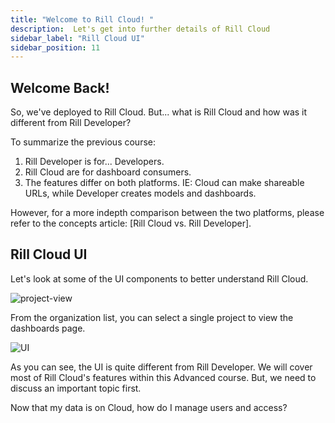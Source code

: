 ```yaml
---
title: "Welcome to Rill Cloud! "
description:  Let's get into further details of Rill Cloud
sidebar_label: "Rill Cloud UI"
sidebar_position: 11
---
```


## Welcome Back!


So, we've deployed to Rill Cloud. But... what is Rill Cloud and how was it different from Rill Developer? 

To summarize the previous course:

1. Rill Developer is for... Developers.
2. Rill Cloud are for dashboard consumers.
3. The features differ on both platforms. IE: Cloud can make shareable URLs, while Developer creates models and dashboards.

However, for a more indepth comparison between the two platforms, please refer to the concepts article: [Rill Cloud vs. Rill Developer].


## Rill Cloud UI
Let's look at some of the UI components to better understand Rill Cloud.

![project-view](/img/tutorials/201/rill-cloud-projects.png)


From the organization list, you can select a single project to view the dashboards page. 

![UI](/img/tutorials/106/Rill-cloud-ui.png)
>>

As you can see, the UI is quite different from Rill Developer. We will cover most of Rill Cloud's features within this Advanced course. But, we need to discuss an important topic first.

Now that my data is on Cloud, how do I manage users and access?